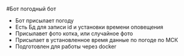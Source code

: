 #Бот погодный бот

- Бот присылает погоду
- Есть Бд для записи id и установки времени оповещения
- Присылавет фото котка, или случайное фото 
- Присылает в установленное время данные по погоде по МСК
- Подготовлен для работы через docker
